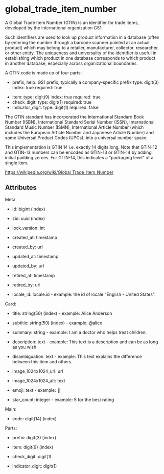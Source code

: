 # global_trade_item_number

A Global Trade Item Number (GTIN) is an identifier for trade items, developed by the international organization GS1.

Such identifiers are used to look up product information in a database (often by entering the number through a barcode scanner pointed at an actual product) which may belong to a retailer, manufacturer, collector, researcher, or other entity. The uniqueness and universality of the identifier is useful in establishing which product in one database corresponds to which product in another database, especially across organizational boundaries.

A GTIN code is made up of four parts:

  * prefix,
      help: GS1 prefix, typically a company-specific prefix
      type: digit(3)
      index: true
      required: true
  - item:
      type: digit(9)
      index: true
      required: true
  - check_digit:
      type: digit(1)
      required: true
  - indicator_digit:
      type: digit(1)
      required: false

The GTIN standard has incorporated the International Standard Book Number (ISBN), International Standard Serial Number (ISSN), International Standard Music Number (ISMN), International Article Number (which includes the European Article Number and Japanese Article Number) and some Universal Product Codes (UPCs), into a universal number space.

This implementation is GTIN 14 i.e. exactly 14 digits long. Note that GTIN-12 and GTIN-13 numbers can be encoded as GTIN-13 or GTIN-14 by adding initial padding zeroes. For GTIN-14, this indicates a "packaging level" of a single item.

https://wikipedia.org/wiki/Global_Trade_Item_Number


## Attributes

Meta:

  * id: bigint (index)

  * zid: uuid (index)

  * lock_version: int

  * created_at: timestamp

  * created_by: url

  * updated_at: timestamp

  * updated_by: url

  * retired_at: timestamp

  * retired_by: url

  * locale_id: locale.id - example: the id of locale "English - United States".

Card:

  * title: string(50) (index) - example: Alice Anderson

  * subtitle: string(50) (index) - example: @alice

  * summary: string - example: I am a doctor who helps treat children.

  * description: text - example: This text is a description and can be as long as you wish.

  * disambiguation: text - example: This text explains the difference between this item and others.

  * image_1024x1024_url: url

  * image_1024x1024_alt: text

  * emoji: text - example: 🚀

  * star_count: integer - example: 5 for the best rating

Main:

  * code: digit(14) (index)

Parts:

  * prefix: digit(3) (index)

  * item: digit(9) (index)

  * check_digit: digit(1)

  * indicator_digit: digit(1)

